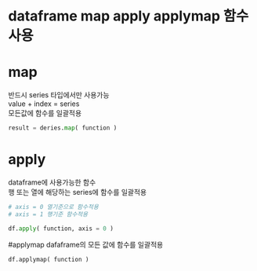 # dataframe map apply applymap 함수 사용
# map
반드시 series 타입에서만 사용가능<br>
value + index = series<br>
모든값에 함수를 일괄적용
```python
result = deries.map( function )
```
# apply
dataframe에 사용가능한 함수<br>
행 또는 열에 해당하는 series에 함수를 일괄적용<br>
```python
# axis = 0 열기준으로 함수적용
# axis = 1 행기준 함수적용

df.apply( function, axis = 0 )
```
#applymap
dafaframe의 모든 값에 함수를 일괄적용
```python
df.applymap( function )
```